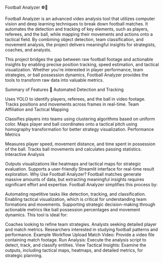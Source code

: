 Football Analyzer ⚽🎥


Football Analyzer is an advanced video analysis tool that utilizes computer vision and deep learning techniques to break down football matches. It automates the detection and tracking of key elements, such as players, referees, and the ball, while mapping their movements and actions onto a tactical field. By combining object detection, team classification, and movement analysis, the project delivers meaningful insights for strategists, coaches, and analysts.

This project bridges the gap between raw football footage and actionable insights by enabling precise position tracking, speed estimation, and tactical visualization. Whether you're interested in player performance, team strategies, or ball possession dynamics, Football Analyzer provides the tools to transform raw data into valuable metrics.

Summary of Features 🚀
Automated Detection and Tracking

Uses YOLO to identify players, referees, and the ball in video footage.
Tracks positions and movements across frames in real-time.
Team Affiliation and Tactical Mapping

Classifies players into teams using clustering algorithms based on uniform color.
Maps player and ball coordinates onto a tactical pitch using homography transformation for better strategy visualization.
Performance Metrics

Measures player speed, movement distance, and time spent in possession of the ball.
Tracks ball movements and calculates passing statistics.
Interactive Analysis

Outputs visualizations like heatmaps and tactical maps for strategic evaluation.
Supports a user-friendly Streamlit interface for real-time result exploration.
Why Use Football Analyzer?
Football matches generate massive amounts of data, but extracting meaningful insights requires significant effort and expertise. Football Analyzer simplifies this process by:

Automating repetitive tasks like detection, tracking, and classification.
Enabling tactical visualization, which is critical for understanding team formations and movements.
Supporting strategic decision-making through actionable metrics like ball possession percentages and movement dynamics.
This tool is ideal for:

Coaches looking to refine team strategies.
Analysts seeking detailed player and match metrics.
Researchers interested in studying football patterns and performance.
Example Workflow
Upload Match Video: Provide a video file containing match footage.
Run Analysis: Execute the analysis script to detect, track, and classify entities.
View Tactical Insights: Examine the outputs, including tactical maps, heatmaps, and detailed metrics, for strategic planning.
